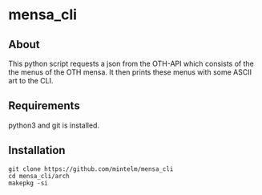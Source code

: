 # mensa\_cli

## About

This python script requests a json from the OTH-API which consists of the
the menus of the OTH mensa. It then prints these menus with some ASCII art
to the CLI.

## Requirements
python3 and git is installed.

## Installation
 ```
 git clone https://github.com/mintelm/mensa_cli
 cd mensa_cli/arch
 makepkg -si
 ```
